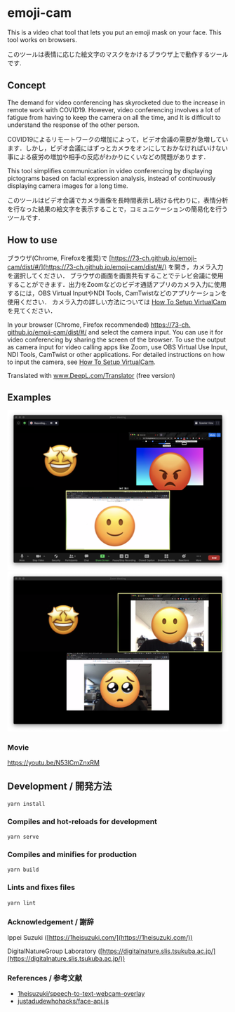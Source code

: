 # emoji-cam
This is a video chat tool that lets you put an emoji mask on your face. This tool works on browsers.

このツールは表情に応じた絵文字のマスクをかけるブラウザ上で動作するツールです.

## Concept
The demand for video conferencing has skyrocketed due to the increase in remote work with COVID19. However, video conferencing involves a lot of fatigue from having to keep the camera on all the time, and It is difficult to understand the response of the other person.

COVID19によるリモートワークの増加によって，ビデオ会議の需要が急増しています．しかし，ビデオ会議にはずっとカメラをオンにしておかなければいけない事による疲労の増加や相手の反応がわかりにくいなどの問題があります．

This tool simplifies communication in video conferencing by displaying pictograms based on facial expression analysis, instead of continuously displaying camera images for a long time.

このツールはビデオ会議でカメラ画像を長時間表示し続ける代わりに，表情分析を行なった結果の絵文字を表示することで，コミュニケーションの簡易化を行うツールです．

## How to use
ブラウザ(Chrome, Firefoxを推奨)で [https://73-ch.github.io/emoji-cam/dist/#/](https://73-ch.github.io/emoji-cam/dist/#/) を開き，カメラ入力を選択してください．
ブラウザの画面を画面共有することでテレビ会議に使用することができます．出力をZoomなどのビデオ通話アプリのカメラ入力に使用するには，OBS Virtual InputやNDI Tools, CamTwistなどのアプリケーションを使用ください．
カメラ入力の詳しい方法については [How To Setup VirtualCam](https://github.com/73-ch/emoji-cam/wiki/How-To-Setup-VirtualCam) を見てください．

In your browser (Chrome, Firefox recommended) [https://73-ch. github.io/emoji-cam/dist/#/](https://73-ch.github.io/emoji-cam/dist/#/) and select the camera input.
You can use it for video conferencing by sharing the screen of the browser. To use the output as camera input for video calling apps like Zoom, use OBS Virtual Use Input, NDI Tools, CamTwist or other applications.
For detailed instructions on how to input the camera, see [How To Setup VirtualCam](https://github.com/73-ch/emoji-cam/wiki/How-To-Setup-VirtualCam).

Translated with www.DeepL.com/Translator (free version)

## Examples
![image](examples/example1.png)
![image](examples/example4.png)

### Movie
https://youtu.be/N53lCmZnxRM

## Development / 開発方法
```
yarn install
```

### Compiles and hot-reloads for development
```
yarn serve
```

### Compiles and minifies for production
```
yarn build
```

### Lints and fixes files
```
yarn lint
```

### Acknowledgement / 謝辞
Ippei Suzuki ([https://1heisuzuki.com/](https://1heisuzuki.com/))

DigitalNatureGroup Laboratory ([https://digitalnature.slis.tsukuba.ac.jp/](https://digitalnature.slis.tsukuba.ac.jp/))

### References / 参考文献
- [1heisuzuki/speech-to-text-webcam-overlay](https://github.com/1heisuzuki/speech-to-text-webcam-overlay)
- [justadudewhohacks/face-api.js](https://github.com/justadudewhohacks/face-api.js/)

